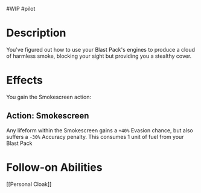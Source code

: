 #WIP #pilot 

# Description

You've figured out how to use your Blast Pack's engines to produce a cloud of harmless smoke, blocking your sight but providing you a stealthy cover.

# Effects

You gain the Smokescreen action:

## Action: Smokescreen

Any lifeform within the Smokescreen gains a `+40%` Evasion chance, but also suffers a `-30%` Accuracy penalty. This consumes 1 unit of fuel from your Blast Pack

# Follow-on Abilities

[[Personal Cloak]]